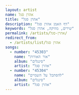 ```yaml
---
layout: artist
name: אהרן סגל
title: "אהרן סגל"
description: "דף האמן אהרן סגל"
keywords: "שירים, מוזיקה, אהרן סגל"
permalink: /artists/אהרן-סגל/
redirect_from:
  - /artists/list/אהרן סגל
songs:
  - number: "45303"
    name: "אור האורות"
    album: "סינגלים"
    artist: "אהרן סגל"
  - number: "45304"
    name: "להסתכל על השמיים"
    album: "סינגלים"
    artist: "אהרן סגל"
---
```

